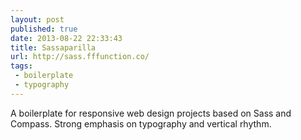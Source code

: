 ```yaml
---
layout: post
published: true
date: 2013-08-22 22:33:43
title: Sassaparilla
url: http://sass.fffunction.co/
tags: 
 - boilerplate
 - typography
---
```


A boilerplate for responsive web design projects based on Sass and Compass. Strong emphasis on typography and vertical rhythm.
